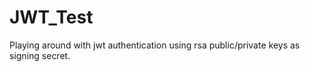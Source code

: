 # JWT_Test

Playing around with jwt authentication using rsa public/private keys as signing secret. 
